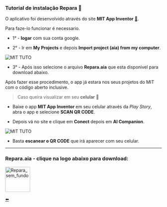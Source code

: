 ### Tutorial de instalação Repara :toolbox:

O aplicativo foi desenvolvido através do site **MIT App Inventor** [:link:](http://ai2.appinventor.mit.edu/).

Para faze-lo funcionar é necessario.

* 1° - **logar** com sua conta google.

* 2° - Ir em **My Projects** e depois **Import project (aia) from my computer**.

![MIT TUTO](https://user-images.githubusercontent.com/65131471/88440389-2c700d80-cde4-11ea-9c1f-a9917dc369a4.jpg)

* 3° - Após isso selecione o arquivo **Repara.aia** que esta disponivel para download abaixo.

Após fazer esse procedimento, o app já estara nos seus projetos do MIT com o código aberto inclusive.

> Caso queira visualizar em seu **celular** :vibration_mode:

* Baixe o app **MIT App Inventor** em seu celular através da *Play Story*, abra o app e selecione **SCAN QR CODE**. 

* Depois vá no site e clique em **Conect** depois em **Al Companion**.

![MIT TUTO](https://user-images.githubusercontent.com/65131471/88441261-ec5e5a00-cde6-11ea-86fd-a71b1345260b.jpg)

* Basta **escanear o QR CODE** que irá aparecer com seu celular.

---
### Repara.aia - clique na logo abaixo para download:

[<img width="80" alt="Repara_sem_fundo" src="https://user-images.githubusercontent.com/65131471/88334437-27d62700-cd08-11ea-8d8d-2726d3d745c2.png">](https://github.com/duartecgustavo/Repara/raw/master/arquivos/Repara.aia)


[:arrow_left:](https://github.com/duartecgustavo/Repara)
